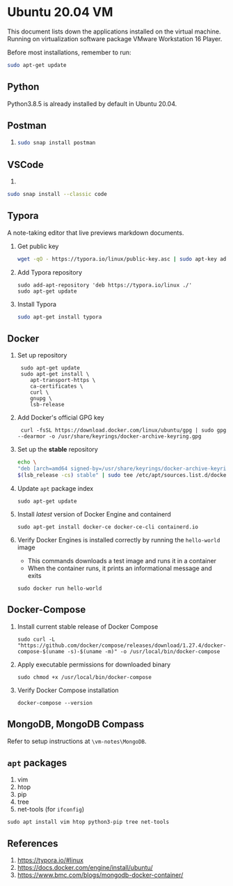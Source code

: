 # Ubuntu 20.04 VM

This document lists down the applications installed on the virtual machine. Running on virtualization software package VMware Workstation 16 Player.

Before most installations, remember to run:

```bash
sudo apt-get update
```

## Python

Python3.8.5 is already installed by default in Ubuntu 20.04.

## Postman

1. ```bash
   sudo snap install postman
   ```

## VSCode

1. 

   ```bash
   sudo snap install --classic code
   ```

## Typora

A note-taking editor that live previews markdown documents.

1. Get public key

   ```bash
   wget -qO - https://typora.io/linux/public-key.asc | sudo apt-key add -
   ```

2. Add Typora repository

   ```ba
   sudo add-apt-repository 'deb https://typora.io/linux ./'
   sudo apt-get update

3. Install  Typora

   ```bash
   sudo apt-get install typora
   ```

## Docker

1. Set up repository

   ```shell
    sudo apt-get update
    sudo apt-get install \
       apt-transport-https \
       ca-certificates \
       curl \
       gnupg \
       lsb-release
   ```

2. Add Docker's official GPG key

   ```shell
    curl -fsSL https://download.docker.com/linux/ubuntu/gpg | sudo gpg --dearmor -o /usr/share/keyrings/docker-archive-keyring.gpg
   ```

3. Set up the **stable** repository

   ```sh
   echo \
   "deb [arch=amd64 signed-by=/usr/share/keyrings/docker-archive-keyring.gpg] https://download.docker.com/linux/ubuntu \
   $(lsb_release -cs) stable" | sudo tee /etc/apt/sources.list.d/docker.list > /dev/null
   ```

4. Update `apt` package index

   ```shell
   sudo apt-get update
   ```

5. Install _latest_ version of Docker Engine and containerd

   ```shell
   sudo apt-get install docker-ce docker-ce-cli containerd.io
   ```

6. Verify Docker Engines is installed correctly by running the `hello-world` image

   * This commands downloads a test image and runs it in a container
   * When the container runs, it prints an informational message and exits

   ```shell
   sudo docker run hello-world
   ```

## Docker-Compose

1. Install current stable release of Docker Compose

   ```shell
   sudo curl -L "https://github.com/docker/compose/releases/download/1.27.4/docker-compose-$(uname -s)-$(uname -m)" -o /usr/local/bin/docker-compose
   ```

2. Apply executable permissions for downloaded binary

   ```shell
   sudo chmod +x /usr/local/bin/docker-compose
   ```

3. Verify Docker Compose installation

   ```shell
   docker-compose --version
   ```

## MongoDB, MongoDB Compass

Refer to setup  instructions at `\vm-notes\MongoDB`.

## `apt` packages

1. vim
2. htop
3. pip
4. tree
5. net-tools (for `ifconfig`)

```shell
sudo apt install vim htop python3-pip tree net-tools
```

## References

1. https://typora.io/#linux
2. https://docs.docker.com/engine/install/ubuntu/
3. https://www.bmc.com/blogs/mongodb-docker-container/
